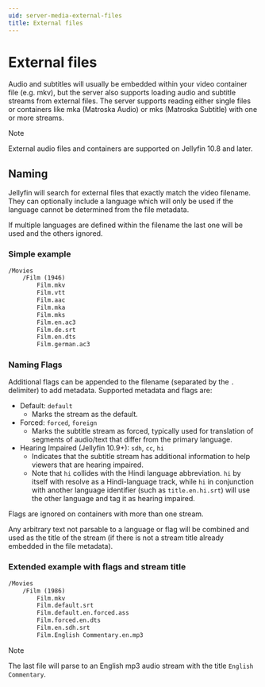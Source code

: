 ```yaml
---
uid: server-media-external-files
title: External files
---
```


# External files

Audio and subtitles will usually be embedded within your video container file (e.g. mkv), but the server also supports loading audio and subtitle streams from external files.
The server supports reading either single files or containers like mka (Matroska Audio) or mks (Matroska Subtitle) with one or more streams.

> [!Note]
> External audio files and containers are supported on Jellyfin 10.8 and later.

## Naming

Jellyfin will search for external files that exactly match the video filename.
They can optionally include a language which will only be used if the language cannot be determined from the file metadata.

If multiple languages are defined within the filename the last one will be used and the others ignored.

### Simple example

```txt
/Movies
    /Film (1946)
        Film.mkv
        Film.vtt
        Film.aac
        Film.mka
        Film.mks
        Film.en.ac3
        Film.de.srt
        Film.en.dts
        Film.german.ac3
```

### Naming Flags

Additional flags can be appended to the filename (separated by the `.` delimiter) to add metadata. Supported metadata and flags are:

* Default: `default`
  * Marks the stream as the default.
* Forced: `forced`, `foreign`
  * Marks the subtitle stream as forced, typically used for translation of segments of audio/text that differ from the primary language.
* Hearing Impaired (Jellyfin 10.9+): `sdh`, `cc`, `hi`
  * Indicates that the subtitle stream has additional information to help viewers that are hearing impaired.
  * Note that `hi` collides with the Hindi language abbreviation. `hi` by itself with resolve as a Hindi-language track, while `hi` in conjunction with another language identifier (such as `title.en.hi.srt`) will use the other language and tag it as hearing impaired.

Flags are ignored on containers with more than one stream.

Any arbitrary text not parsable to a language or flag will be combined and used as the title of the stream (if there is not a stream title already embedded in the file metadata).

### Extended example with flags and stream title

```txt
/Movies
    /Film (1986)
        Film.mkv
        Film.default.srt
        Film.default.en.forced.ass
        Film.forced.en.dts
        Film.en.sdh.srt
        Film.English Commentary.en.mp3
```

> [!Note]
> The last file will parse to an English mp3 audio stream with the title `English Commentary`.
